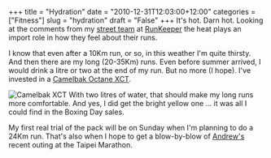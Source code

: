+++
title = "Hydration"
date = "2010-12-31T12:03:00+12:00"
categories = ["Fitness"]
slug = "hydration"
draft = "False"
+++
It's hot. Darn hot. Looking at the comments from my [street
team](http://runkeeper.com/user/Peter_Smith/streetTeam) at
[RunKeeper](http://runkeeper.com/) the heat plays an import role in how
they feel about their runs.

I know that even after a 10Km run, or so, in this weather I'm quite
thirsty. And then there are my long (20-35Km) runs. Even before summer
arrived, I would drink a litre or two at the end of my run. But no more
(I hope). I've invested in a [Camelbak Octane XCT](http://www.camelbak.com/en/sports-recreation/run/2011-octane-xtc.aspx).

![Camelbak XCT](/images/CamelbakXCT.jpg "Camelbak
XCT")
With two litres of water, that should make my long runs more
comfortable. And yes, I did get the bright yellow one ... it was all I
could find in the Boxing Day sales.

My first real trial of the pack will be on Sunday when I'm planning to
do a 24Km run. That's also when I hope to get a blow-by-blow of
[Andrew's](http://www.andrewisgettingfit.com/) recent outing at the
Taipei Marathon.

